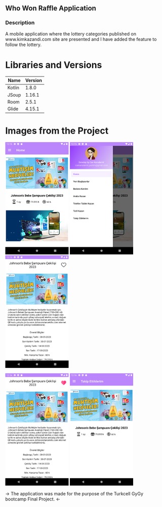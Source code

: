 ## Who Won Raffle Application


### Description

<p>
A mobile application where the lottery categories published on www.kimkazandi.com site are presented and I have added the feature to follow the lottery.
  
  
# Libraries and Versions

Name  | Version
------------- | -------------
Kotlin | 1.8.0
JSoup | 1.16.1
Room | 2.5.1
Glide | 4.15.1
</p>

# Images from the Project
   
<a href="https://github.com/cankarademir/Who-Won-Raffle-App/blob/main/images/1.png" target="_blank">
<img src="https://github.com/cankarademir/Who-Won-Raffle-App/blob/main/images/1.png"  width="200" style="max-width:100%;"></a>

<a href="https://github.com/cankarademir/Who-Won-Raffle-App/blob/main/images/2.png" target="_blank">
<img src="https://github.com/cankarademir/Who-Won-Raffle-App/blob/main/images/2.png"  width="200" style="max-width:100%;"></a>

<a href="https://github.com/cankarademir/Who-Won-Raffle-App/blob/main/images/3.png" target="_blank">
<img src="https://github.com/cankarademir/Who-Won-Raffle-App/blob/main/images/3.png"  width="200" style="max-width:100%;"></a>
</p>
<a href="https://github.com/cankarademir/Who-Won-Raffle-App/blob/main/images/4.png" target="_blank">
<img src="https://github.com/cankarademir/Who-Won-Raffle-App/blob/main/images/4.png"  width="200" style="max-width:100%;"></a>

<a href="https://github.com/cankarademir/Who-Won-Raffle-App/blob/main/images/5.png" target="_blank">
<img src="https://github.com/cankarademir/Who-Won-Raffle-App/blob/main/images/5.png"  width="200" style="max-width:100%;"></a>
  <p>

-> The application was made for the purpose of the Turkcell GyGy bootcamp Final Project. <-
